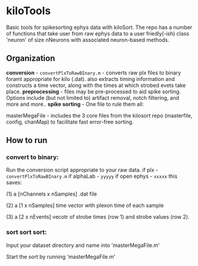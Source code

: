 # kiloTools

Basic tools for spikesorting ephys data with kiloSort.
The repo has a number of functions that take user from raw ephys data to a user friedly(-ish) class 'neuron' of size nNeurons with associated neuron-based methods. 

## Organization
**conversion** - `convertPlxToRawBInary.m` - converts raw plx files to binary foramt appropriate for kilo (.dat).
also extracts timing information and constructs a time vector, along with the times at which strobed evets take place. 
**preprocessing** - files may be pre-processed to aid spike sorting. Options include (but not limited to) artifact removal, notch filtering, and more and more..
**spike sorting** - One file to rule them all:

masterMegaFile - includes the 3 core files from the kilosort repo (masterfile, config, chanMap) to facilitate fast error-free sorting. 

## How to run
### convert to binary:
Run the conversion script appropriate to your raw data. 
if plx - `convertPlxToRawBInary.m`
if alphaLab - `yyyyy`
if open ephys - `xxxxx`
this saves:

(1) a [nChannels x nSamples] .dat file 

(2) a [1 x nSamples] time vector with plexon time of each sample

(3) a [2 x nEvents] vecotr of strobe times (row 1) and strobe values (row 2).

### sort sort sort:
Input your dataset directory and name into 'masterMegaFile.m'

Start the sort by running 'masterMegaFile.m'





